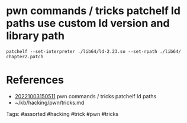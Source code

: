 # pwn commands / tricks patchelf ld paths use custom ld version and library path
```
patchelf --set-interpreter ./lib64/ld-2.23.so --set-rpath ./lib64/ chapter2.patch
```

# References
- [20221003150511](/zet/20221003150511/README.md) pwn commands / tricks patchelf ld paths
- ~/kb/hacking/pwn/tricks.md

Tags:
    #assorted #hacking #trick #pwn #tricks
